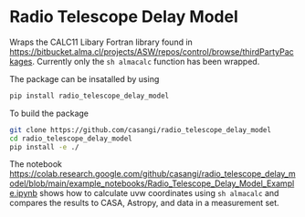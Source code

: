 # Radio Telescope Delay Model
Wraps the CALC11 Libary Fortran library found in https://bitbucket.alma.cl/projects/ASW/repos/control/browse/thirdPartyPackages. 
Currently only the ```sh almacalc``` function has been wrapped.

The package can be insatalled by using 
```sh
pip install radio_telescope_delay_model
```
To build the package
```sh
git clone https://github.com/casangi/radio_telescope_delay_model
cd radio_telescope_delay_model
pip install -e ./
```
The notebook https://colab.research.google.com/github/casangi/radio_telescope_delay_model/blob/main/example_notebooks/Radio_Telescope_Delay_Model_Example.ipynb shows how to calculate uvw coordinates using ```sh almacalc``` and compares the results to CASA, Astropy, and data in a measurement set.
